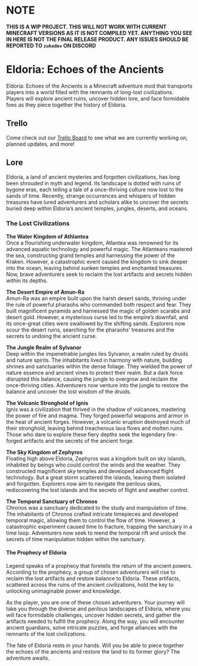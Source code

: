 # NOTE
**THIS IS A WIP PROJECT. THIS WILL NOT WORK WITH CURRENT MINECRAFT VERSIONS AS IT IS NOT COMPILED YET. ANYTHING YOU SEE IN HERE IS NOT THE FINAL RELEASE PRODUCT. ANY ISSUES SHOULD BE REPORTED TO ```zukedev``` ON DISCORD**

# Eldoria: Echoes of the Ancients

Eldoria: Echoes of the Ancients is a Minecraft adventure mod that transports players into a world filled with the remnants of long-lost civilizations. Players will explore ancient ruins, uncover hidden lore, and face formidable foes as they piece together the history of Eldoria.

## Trello
Come check out our [Trello Board](https://trello.com/b/pUoQuhyJ/eldoria) to see what we are currently working on, planned updates, and more!

## Lore
Eldoria, a land of ancient mysteries and forgotten civilizations, has long been shrouded in myth and legend. Its landscape is dotted with ruins of bygone eras, each telling a tale of a once-thriving culture now lost to the sands of time. Recently, strange occurrences and whispers of hidden treasures have lured adventurers and scholars alike to uncover the secrets buried deep within Eldoria’s ancient temples, jungles, deserts, and oceans.

### The Lost Civilizations
**The Water Kingdom of Athlantea**\
Once a flourishing underwater kingdom, Atlantea was renowned for its advanced aquatic technology and powerful magic. The Atlanteans mastered the sea, constructing grand temples and harnessing the power of the Kraken. However, a catastrophic event caused the kingdom to sink deeper into the ocean, leaving behind sunken temples and enchanted treasures. Now, brave adventurers seek to reclaim the lost artifacts and secrets hidden within its depths.

**The Desert Empire of Amun-Ra**\
Amun-Ra was an empire built upon the harsh desert sands, thriving under the rule of powerful pharaohs who commanded both respect and fear. They built magnificent pyramids and harnessed the magic of golden scarabs and desert gold. However, a mysterious curse led to the empire’s downfall, and its once-great cities were swallowed by the shifting sands. Explorers now scour the desert ruins, searching for the pharaohs’ treasures and the secrets to undoing the ancient curse.

**The Jungle Realm of Sylvanor**\
Deep within the impenetrable jungles lies Sylvanor, a realm ruled by druids and nature spirits. The inhabitants lived in harmony with nature, building shrines and sanctuaries within the dense foliage. They wielded the power of nature essence and ancient vines to protect their realm. But a dark force disrupted this balance, causing the jungle to overgrow and reclaim the once-thriving cities. Adventurers now venture into the jungle to restore the balance and uncover the lost wisdom of the druids.

**The Volcanic Stronghold of Ignis**\
Ignis was a civilization that thrived in the shadow of volcanoes, mastering the power of fire and magma. They forged powerful weapons and armor in the heat of ancient forges. However, a volcanic eruption destroyed much of their stronghold, leaving behind treacherous lava flows and molten ruins. Those who dare to explore these fiery depths seek the legendary fire-forged artifacts and the secrets of the ancient forge.

**The Sky Kingdom of Zephyros**\
Floating high above Eldoria, Zephyros was a kingdom built on sky islands, inhabited by beings who could control the winds and the weather. They constructed magnificent sky temples and developed advanced flight technology. But a great storm scattered the islands, leaving them isolated and forgotten. Explorers now aim to navigate the perilous skies, rediscovering the lost islands and the secrets of flight and weather control.

**The Temporal Sanctuary of Chronos**\
Chronos was a sanctuary dedicated to the study and manipulation of time. The inhabitants of Chronos crafted intricate timepieces and developed temporal magic, allowing them to control the flow of time. However, a catastrophic experiment caused time to fracture, trapping the sanctuary in a time loop. Adventurers now seek to mend the temporal rift and unlock the secrets of time manipulation hidden within the sanctuary.

#### The Prophecy of Eldoria
Legend speaks of a prophecy that foretells the return of the ancient powers. According to the prophecy, a group of chosen adventurers will rise to reclaim the lost artifacts and restore balance to Eldoria. These artifacts, scattered across the ruins of the ancient civilizations, hold the key to unlocking unimaginable power and knowledge.

As the player, you are one of these chosen adventurers. Your journey will take you through the diverse and perilous landscapes of Eldoria, where you will face formidable challenges, uncover hidden secrets, and gather the artifacts needed to fulfill the prophecy. Along the way, you will encounter ancient guardians, solve intricate puzzles, and forge alliances with the remnants of the lost civilizations.

The fate of Eldoria rests in your hands. Will you be able to piece together the echoes of the ancients and restore the land to its former glory? The adventure awaits.
